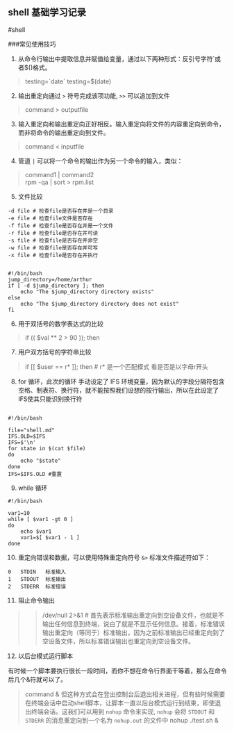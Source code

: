 ## shell 基础学习记录
#shell

###常见使用技巧

1. 从命令行输出中提取信息并赋值给变量，通过以下两种形式：反引号字符`或者$()格式。
> testing=\`date\` testing=$(date)

2. 输出重定向通过 `>` 符号完成该项功能, `>>` 可以追加到文件
> command > outputfile

3. 输入重定向和输出重定向正好相反。输入重定向将文件的内容重定向到命令，而非将命令的输出重定向到文件。
> command < inputfile

4. 管道 `|` 可以将一个命令的输出作为另一个命令的输入，类似：
> command1 | command2  
> rpm -qa | sort  > rpm.list

5. 文件比较
```shell
-d file # 检查file是否存在并是一个目录
-e file # 检查file文件是否存在
-f file # 检查file是否存在并是一个文件
-r file # 检查file是否存在并可读
-s file # 检查file是否存在并非空
-w file # 检查file是否存在并可写
-x file # 检查file是否存在并执行


#!/bin/bash
jump_directory=/home/arthur
if [ -d $jump_directory ]; then
    echo "The $jump_directory directory exists"
else
    echo "The $jump_directory directory does not exist"
fi

```

6. 用于双括号的数学表达式的比较
> if (( $val ** 2 > 90 )); then

7. 用户双方括号的字符串比较
> if [[ $user ==  r* ]]; then  # r* 是一个匹配模式 看是否是以字母r开头

8. for 循环，此次的循环 手动设定了 IFS 环境变量，因为默认的字段分隔符包含空格、制表符、换行符，就不能按照我们设想的按行输出，所以在此设定了IFS使其只能识别换行符

```shell

#!/bin/bash

file="shell.md"
IFS.OLD=$IFS
IFS=$'\n'
for state in $(cat $file)
do
    echo "$state"
done
IFS=$IFS.OLD #重置

```

9. while 循环 

```shell
#!/bin/bash

var1=10
while [ $var1 -gt 0 ]
do
    echo $var1
    var1=$[ $var1 - 1 ]
done

```

10. 重定向错误和数据，可以使用特殊重定向符号 `&>`
标准文件描述符如下：

```
0   STDIN   标准输入
1   STDOUT  标准输出
2   STDERR  标准错误
```

11. 阻止命令输出 

>  >/dev/null 2>&1 # 首先表示标准输出重定向到空设备文件，也就是不输出任何信息到终端，说白了就是不显示任何信息。接着，标准错误输出重定向（等同于）标准输出，因为之前标准输出已经重定向到了空设备文件，所以标准错误输出也重定向到空设备文件。

12. 以后台模式运行脚本

有时候一个脚本要执行很长一段时间，而你不想在命令行界面干等着，那么在命令后几个&符就可以了。
> command &
但这种方式会在登出控制台后退出相关进程，但有些时候需要在终端会话中启动shell脚本，让脚本一直以后台模式运行到结束，即使退出终端会话。这我们可以用到 `nohup` 命令来实现, `nohup` 会将 `STDOUT` 和 `STDERR` 的消息重定向到一个名为 `nohup.out` 的文件中
> nohup ./test.sh &